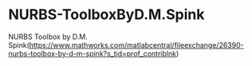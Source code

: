 # NURBS-ToolboxByD.M.Spink
NURBS Toolbox by D.M. Spink(https://www.mathworks.com/matlabcentral/fileexchange/26390-nurbs-toolbox-by-d-m-spink?s_tid=prof_contriblnk)
